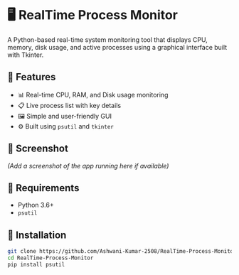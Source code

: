 # 🖥️ RealTime Process Monitor

A Python-based real-time system monitoring tool that displays CPU, memory, disk usage, and active processes using a graphical interface built with Tkinter.

## 🚀 Features

- 📊 Real-time CPU, RAM, and Disk usage monitoring
- 📋 Live process list with key details
- 🖼️ Simple and user-friendly GUI
- ⚙️ Built using `psutil` and `tkinter`

## 📸 Screenshot

*(Add a screenshot of the app running here if available)*

## 🧰 Requirements

- Python 3.6+
- `psutil`

## 🔧 Installation

```bash
git clone https://github.com/Ashwani-Kumar-2508/RealTime-Process-Monitor.git
cd RealTime-Process-Monitor
pip install psutil

